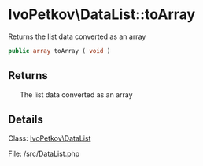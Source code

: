 # IvoPetkov\DataList::toArray

Returns the list data converted as an array

```php
public array toArray ( void )
```

## Returns

&nbsp;&nbsp;&nbsp;&nbsp;&nbsp;&nbsp;The list data converted as an array

## Details

Class: [IvoPetkov\DataList](ivopetkov.datalist.class.md)

File: /src/DataList.php

